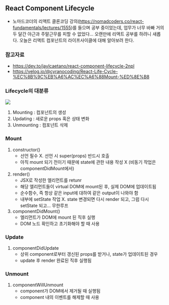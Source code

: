 ## React Component Lifecycle
* 노마드코더의 리액트 클론코딩 강의(https://nomadcoders.co/react-fundamentals/lectures/1555)를 들으며 공부 중이었는데, 업무가 너무 바빠 거의 두 달간 야근과 주말근무를 피할 수 없었다... 오랜만에 리액트 공부를 하려니 새롭다. 오늘은 리액트 컴포넌트의 라이프사이클에 대해 알아보려 한다.
### 참고자료
* https://dev.to/jaylcaetano/react-component-lifecycle-2npl
* https://velog.io/@cyranocoding/React-Life-Cycle-%EC%8B%9C%EB%A6%AC%EC%A6%88Mount-%ED%8E%B8


### Lifecycle의 대분류
 <img src="https://projects.wojtekmaj.pl/react-lifecycle-methods-diagram/" />
 
 1) Mounting : 컴포넌트의 생성
 2) Updating : 새로운 props 혹은 상태 변화
 3) Unmounting : 컴포넌트 삭제

 ### Mount
 1) constructor()
    - 선언 필수 X. 선언 시 super(props) 반드시 호출
    - 아직 mount 되기 전이기 때문에 state에 관한 내용 작성 X (비동기 작업은 componentDidMount에서)
 2) render()
    - JSX로 작성한 엘리먼트를 retunr
    - 해당 엘리먼트들이 virtual DOM에 mount된 후, 실제 DOM에 업데이트됨
    - 순수함수, 즉 항상 같은 input에 대하여 같은 output이 나와야 함
    - 내부에 setState 작업 X. state 변경되면 다시 render 되고, 그럼 다시 setState 되고... 무한루프
 3) componentDidMount()
    - 엘리먼트가 DOM에 mount 된 직후 실행
    - DOM 노드 확인하고 초기화해야 할 때 사용

### Update
 1) componentDidUpdate
    - 상위 component로부터 갱신된 props를 받거나, state가 업데이트된 경우
    - update 후 render 완료된 직후 실행됨
### Unmount
 1) componentWillUnmount
    - component가 DOM에서 제거될 때 실행됨
    - component 내의 이벤트를 해제할 때 사용